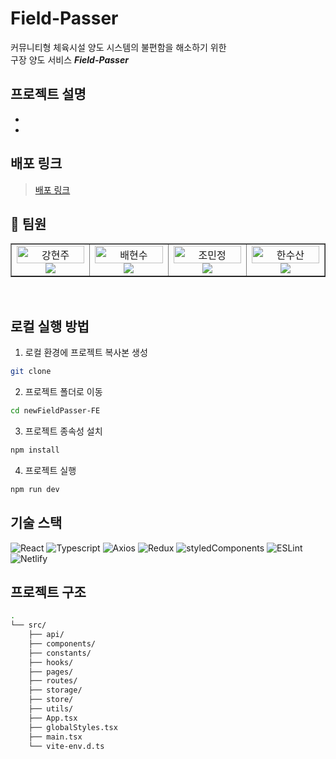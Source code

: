 # Field-Passer

커뮤니티형 체육시설 양도 시스템의 불편함을 해소하기 위한 <br />
구장 양도 서비스 **_Field-Passer_**

## 프로젝트 설명

-
-

## 배포 링크

> [배포 링크](https://fieldpasser.netlify.app/)

## 👥 팀원

<table border>
  <tbody>
    <tr>
      <td align="center" width="200px">
        <img width="100%" src="https://avatars.githubusercontent.com/u/106734517?v=4"  alt="강현주"/><br />
        <a href="https://github.com/iziz9">
          <img src="https://img.shields.io/badge/강현주-5FCA7B?style=flat-round&logo=GitHub&logoColor=white"/>
        </a>
      </td>
      <td align="center" width="200px">
        <img width="100%" src="https://avatars.githubusercontent.com/u/114797992?v=4"  alt="배현수"/><br />
        <a href="https://github.com/HyunSooBae">
          <img src="https://img.shields.io/badge/배현수-5FCA7B?style=flat-round&logo=GitHub&logoColor=white"/>
        </a>
      </td>
      <td align="center" width="200px">
        <img width="100%" src="https://avatars.githubusercontent.com/u/113992260?v=4"  alt="조민정"/>
        <a href="https://github.com/quokka-eating-carrots">
          <img src="https://img.shields.io/badge/조민정-5FCA7B?style=flat-round&logo=GitHub&logoColor=white"/>
        </a>
      </td>
      <td align="center" width="200px">
        <img width="100%" src="https://avatars.githubusercontent.com/u/76930602?v=4"  alt="한수산"/>
        <a href="https://github.com/0nesan">
          <img src="https://img.shields.io/badge/한수산-5FCA7B?style=flat-round&logo=GitHub&logoColor=white"/>
        </a>
      </td>
     </tr>
  </tbody>
</table>
<br/>

## 로컬 실행 방법

1. 로컬 환경에 프로젝트 복사본 생성

```bash
git clone
```

2. 프로젝트 폴더로 이동

```bash
cd newFieldPasser-FE
```

3. 프로젝트 종속성 설치

```bash
npm install
```

4. 프로젝트 실행

```bash
npm run dev
```

## 기술 스택

![React](https://img.shields.io/badge/ReactJS-61DAFB?style=for-the-badge&logo=React&logoColor=white)
![Typescript](https://img.shields.io/badge/Typescript-3178C6?style=for-the-badge&logo=Typescript&logoColor=white)
![Axios](https://img.shields.io/badge/Axios-5A29E4?style=for-the-badge&logo=Axios&logoColor=white)
![Redux](https://img.shields.io/badge/Redux-593D88?style=for-the-badge&logo=redux&logoColor=white)
![styledComponents](https://img.shields.io/badge/styledComponents-DB7093?style=for-the-badge&logo=styledComponents&logoColor=white)
![ESLint](https://img.shields.io/badge/eslint-3A33D1?style=for-the-badge&logo=eslint&logoColor=white)
![Netlify](https://img.shields.io/badge/Netlify-00C7B7?style=for-the-badge&logo=netlify&logoColor=white)

## 프로젝트 구조

```bash
.
└── src/
    ├── api/
    ├── components/
    ├── constants/
    ├── hooks/
    ├── pages/
    ├── routes/
    ├── storage/
    ├── store/
    ├── utils/
    ├── App.tsx
    ├── globalStyles.tsx
    ├── main.tsx
    └── vite-env.d.ts
```
